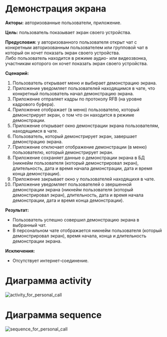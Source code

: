 # Демонстрация экрана

**Акторы:** авторизованные пользователи, приложение.

**Цель:** пользователь показывает экран своего устройства.

**Предусловия:** у авторизованного пользователя открыт чат с конкретным авторизованным пользователем или групповой чат в который он хочет показать экран своего устройства.  
Либо пользователь находится в режиме аудио- или видеозвонка, участникам которого он хочет показать экран своего устройства.

**Сценарий:**
1. Пользователь открывает меню и выбирает демонстрацию экрана.
2. Приложение уведомляет пользователей находящимся в чате, что конкретный пользователь начал демонстрацию экрана.
3. Приложение отпраляет кадры по протоколу RFB (на уровне кадрового буфера).
4. Приложение отображает (в меню) пользователю, который демонстрирует экран, о том что он находится в режиме демонстрации.
5. Приложение открывает окно демонстрации экрана пользователям, находящимся в чате.
6. Пользователь, который демонстрирует экран, завершает демонстрацию экрана.
7. Приложение отключает отображение демонстрации (в меню) пользователю, который демонстрирует экран.
8. Приложение сохраняет данные о демонстрации экрана в БД (никнейм пользователя (который демонстрировал экран), длительность, дата и время начала демонстрации, дата и время конца демонстрации).
9. Приложение закрывает окно у пользователей находящихя в чате.
10. Приложение уведомляет пользователей о звершенной демонстрации экрана (никнейм пользователя (который демонстрировал экран), длительность, дата и время начала демонстрации, дата и время конца демонстрации).

**Результат:**
* Пользователь успешно совершил демонстрацию экрана в выбранный чат.
* В персональном чате отображается никнейм пользователя (который демонстрировал экран), время начала, конца и длительность демонстрации экрана.

**Исключения:**
* Отсутствует интернет-соединение.



# Диаграмма activity
![activity_for_personal_call](http://www.plantuml.com/plantuml/png/TP9Dxvim3CRlV0fBk_px5U3IRjEEcxGNxUmcfeaKuYmshIRnuLSC6wDLBmWRy-HvVl5H5AkEGsgc7q9rQgnksY-5iW32G7a4p1w44ZcTM-8gKGPF0sVHYXevTytqxfGr_XhfPuXAqwcK59rzcvhsCsli8mcCGbKWPj10u08gwFn0a4BkFk9i0W8Ac17osu4IiCPywPhs6sKlq5SSJFBUDBsldzv3gQpiEC6RQTCo1UUnxwb2eYkbmrtXOvIIyBV0s-B5SXu0b-DlWI7A_mdpPVDXZWD1j22u1m43U-esVdllS8lPymrwhajwuz7zPTz-3xHpiFvc3bSbnqD9f2JMV4IpusunyPpMMRza1kwjtDlUSr2suWMCdQ7vEl1AyfZKe-AgO-zdb9dBXyIo-jbOFAz5zxGpt0F-2-zVBA4eb-P8sOz3-WC0 "Диаграмма activity")

# Диаграмма sequence
![sequence_for_personal_call](http://www.plantuml.com/plantuml/png/ZP51JWCn34NtEOLLDgr4Bz05wgZiGLIiaKbSY9eumNPQSNjc2fMcg9LcaoZM_-_RyLeDnLfEJlUHAmfcKFfgn9wUKIpwM94D6WUI59cSGsz5u5L9t7lfwoZVCEjgJT6ZnS8pG8NEkK41omVeLl1KYT_K2_LNe5nOJKxQ-MB0nGCQ3POEbhtXP5p12raJddEnkFj3BroWiNwSiIKEaJ_ECJl1J7h1luetQNI9_T_u2AgVACFp63cKuotuHFQcv9h8QDB7d8V4GwzltfFghgNhLiPCzs1nE4FxBOvnSFU8ijzYwasNtPrZDgaewOsf9w76kvoooZLnQ3dz0000 "Диаграмма sequence")


